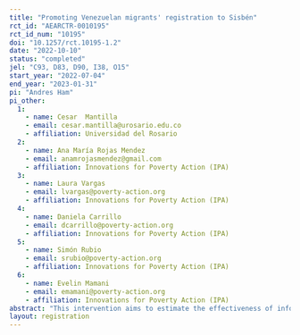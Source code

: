 ```yaml
---
title: "Promoting Venezuelan migrants' registration to Sisbén"
rct_id: "AEARCTR-0010195"
rct_id_num: "10195"
doi: "10.1257/rct.10195-1.2"
date: "2022-10-10"
status: "completed"
jel: "C93, D83, D90, I38, O15"
start_year: "2022-07-04"
end_year: "2023-01-31"
pi: "Andres Ham"
pi_other:
  1:
    - name: Cesar  Mantilla
    - email: cesar.mantilla@urosario.edu.co
    - affiliation: Universidad del Rosario
  2:
    - name: Ana María Rojas Mendez
    - email: anamrojasmendez@gmail.com
    - affiliation: Innovations for Poverty Action (IPA)
  3:
    - name: Laura Vargas
    - email: lvargas@poverty-action.org
    - affiliation: Innovations for Poverty Action (IPA)
  4:
    - name: Daniela Carrillo
    - email: dcarrillo@poverty-action.org
    - affiliation: Innovations for Poverty Action (IPA)
  5:
    - name: Simón Rubio
    - email: srubio@poverty-action.org
    - affiliation: Innovations for Poverty Action (IPA)
  6:
    - name: Evelin Mamani
    - email: emamani@poverty-action.org
    - affiliation: Innovations for Poverty Action (IPA)
abstract: "This intervention aims to estimate the effectiveness of information to promote migrant registration in the social registry Sisbén and to explore the role of social capital for this purpose. The Colombian government uses Sisbén to classify the population according to their economic and social situation and target social programs. Qualitative evidence has shown multiple barriers to migrants’ registration in this database, which may preclude their visibility and potential eligibility for social assistance. In the first phase of the study, we randomly assign a sample of Venezuelan migrants into a control group and two treatment groups: i) a group that receives information on the process of Sisbén registration via SMS; and ii) a group that receives the same information on Sisbén registration via WhatsApp. In the second phase of the study, which is not an experiment, another group of Venezuelan migrants receives messages via WhatsApp inviting them to refer their Sisbén information with their friends thus to study information diffusion and social capital. We expect the results to shed light on how to eliminate the documented barriers and misinformation that leads to not registering for Sisbén using cost-effective communication methods, and help trace out the importance of social networks among displaced Venezuelans living in Colombia."
layout: registration
---
```


